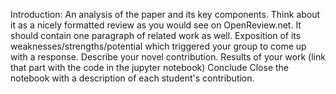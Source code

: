 Introduction: An analysis of the paper and its key components. Think about it as a nicely formatted review as you would see on OpenReview.net. It should contain one paragraph of related work as well.
Exposition of its weaknesses/strengths/potential which triggered your group to come up with a response.
Describe your novel contribution.
Results of your work (link that part with the code in the jupyter notebook)
Conclude
Close the notebook with a description of each student's contribution.